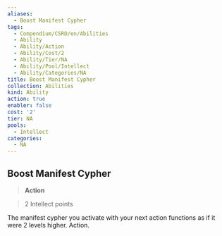 ```yaml
---
aliases:
  - Boost Manifest Cypher
tags:
  - Compendium/CSRD/en/Abilities
  - Ability
  - Ability/Action
  - Ability/Cost/2
  - Ability/Tier/NA
  - Ability/Pool/Intellect
  - Ability/Categories/NA
title: Boost Manifest Cypher
collection: Abilities
kind: Ability
action: true
enabler: false
cost: '2'
tier: NA
pools:
  - Intellect
categories:
  - NA
---
```

## Boost Manifest Cypher    
>**Action**    
>2 Intellect points  
    
The manifest cypher you activate with your next action functions as if it were 2 levels higher. Action.